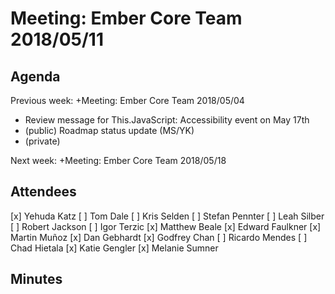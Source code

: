 # Meeting: Ember Core Team 2018/05/11

## Agenda
  Previous week: +Meeting: Ember Core Team 2018/05/04


- Review message for This.JavaScript: Accessibility event on May 17th
- (public) Roadmap status update (MS/YK)
- (private)

Next week: +Meeting: Ember Core Team 2018/05/18

## Attendees
[x] Yehuda Katz
[ ] Tom Dale
[ ] Kris Selden
[ ] Stefan Pennter
[ ] Leah Silber
[ ] Robert Jackson
[ ] Igor Terzic
[x] Matthew Beale
[x] Edward Faulkner
[x] Martin Muñoz
[x] Dan Gebhardt
[x] Godfrey Chan
[ ] Ricardo Mendes
[ ] Chad Hietala
[x] Katie Gengler
[x] Melanie Sumner
## Minutes


